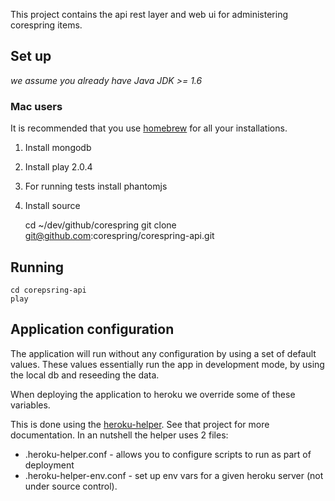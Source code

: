 This project contains the api rest layer and web ui for administering corespring items.

## Set up
*we assume you already have Java JDK >= 1.6*

### Mac users
It is recommended that you use [homebrew](http://mxcl.github.io/homebrew/) for all your installations.

1. Install mongodb
2. Install play 2.0.4
3. For running tests install phantomjs
4. Install source

    cd ~/dev/github/corespring
    git clone git@github.com:corespring/corespring-api.git

## Running

    cd corepsring-api
    play

## Application configuration

The application will run without any configuration by using a set of default values.
These values essentially run the app in development mode, by using the local db
and reseeding the data.

When deploying the application to heroku we override some of these variables.

This is done using the [heroku-helper](https://github.com/corespring/heroku-helper).
See that project for more documentation. In an nutshell the helper uses 2 files:

* .heroku-helper.conf - allows you to configure scripts to run as part of deployment
* .heroku-helper-env.conf - set up env vars for a given heroku server (not under source control).
